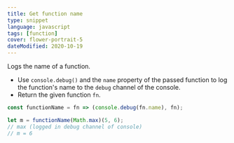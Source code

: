 ```yaml
---
title: Get function name
type: snippet
language: javascript
tags: [function]
cover: flower-portrait-5
dateModified: 2020-10-19
---
```


Logs the name of a function.

- Use `console.debug()` and the `name` property of the passed function to log the function's name to the `debug` channel of the console.
- Return the given function `fn`.

```js
const functionName = fn => (console.debug(fn.name), fn);

let m = functionName(Math.max)(5, 6);
// max (logged in debug channel of console)
// m = 6
```
